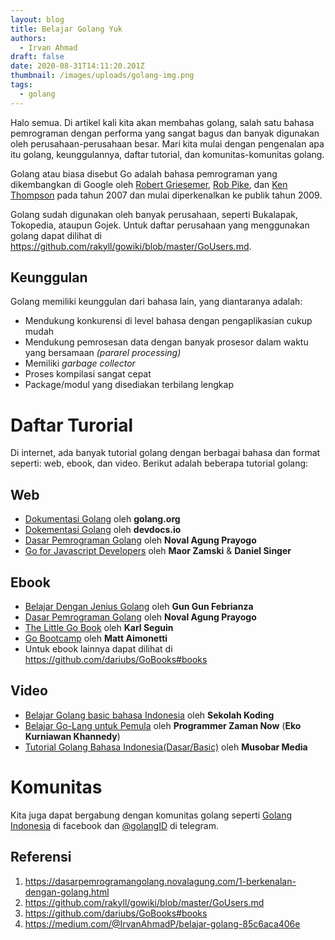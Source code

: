 ```yaml
---
layout: blog
title: Belajar Golang Yuk
authors:
  - Irvan Ahmad
draft: false
date: 2020-08-31T14:11:20.201Z
thumbnail: /images/uploads/golang-img.png
tags:
  - golang
---
```

Halo semua. Di artikel kali kita akan membahas golang, salah satu bahasa pemrograman dengan performa yang sangat bagus dan banyak digunakan oleh perusahaan-perusahaan besar. Mari kita mulai dengan pengenalan apa itu golang, keunggulannya, daftar tutorial, dan komunitas-komunitas golang.

Golang atau biasa disebut Go adalah bahasa pemrograman yang dikembangkan di Google oleh [Robert Griesemer](https://github.com/griesemer), [Rob Pike](https://en.wikipedia.org/wiki/Rob_Pike), dan [Ken Thompson](https://en.wikipedia.org/wiki/Ken_Thompson) pada tahun 2007 dan mulai diperkenalkan ke publik tahun 2009.

Golang sudah digunakan oleh banyak perusahaan, seperti Bukalapak, Tokopedia, ataupun Gojek. Untuk daftar perusahaan yang menggunakan golang dapat dilihat di <https://github.com/rakyll/gowiki/blob/master/GoUsers.md>.

## Keunggulan

Golang memiliki keunggulan dari bahasa lain, yang diantaranya adalah:

* Mendukung konkurensi di level bahasa dengan pengaplikasian cukup mudah
* Mendukung pemrosesan data dengan banyak prosesor dalam waktu yang bersamaan *(pararel processing)*
* Memiliki *garbage collector*
* Proses kompilasi sangat cepat
* Package/modul yang disediakan terbilang lengkap

# Daftar Turorial

Di internet, ada banyak tutorial golang dengan berbagai bahasa dan format seperti: web, ebook, dan video. Berikut adalah beberapa tutorial golang:

## Web

* [Dokumentasi Golang](https://golang.org/) oleh **golang.org**
* [Dokementasi Golan](https://devdocs.io/go/)g oleh **devdocs.io**
* [Dasar Pemrograman Golang](https://dasarpemrogramangolang.novalagung.com/) oleh **Noval Agung Prayogo**
* [Go for Javascript Developers](http://www.pazams.com/Go-for-Javascript-Developers/) oleh **Maor Zamski** & **Daniel Singer**

## Ebook

* [Belajar Dengan Jenius Golang](https://github.com/gungunfebrianza/Belajar-Dengan-Jenius-Golang) oleh **Gun Gun Febrianza**
* [Dasar Pemrograman Golang](https://github.com/novalagung/dasarpemrogramangolang) oleh **Noval Agung Prayogo**
* [The Little Go Book](https://www.openmymind.net/The-Little-Go-Book/) oleh **Karl Seguin**
* [Go Bootcamp](http://www.golangbootcamp.com/) oleh **Matt Aimonetti**
* Untuk ebook lainnya dapat dilihat di <https://github.com/dariubs/GoBooks#books>

## Video

* [Belajar Golang basic bahasa Indonesia](https://www.youtube.com/watch?v=napjyc6JtlU&list=PLCZlgfAG0GXDztO-BFc9R5afhP26Dhsgm) oleh **Sekolah Koding**
* [Belajar Go-Lang untuk Pemula](https://www.youtube.com/watch?v=R30g_H84chg&list=PL-CtdCApEFH_t5_dtCQZgWJqWF45WRgZw) oleh **Programmer Zaman Now** (**Eko Kurniawan Khannedy**)
* [Tutorial Golang Bahasa Indonesia(Dasar/Basic)](https://www.youtube.com/watch?v=mAZuymsLmN8&list=PLMrwI6jIZn-0RXpnU79gz5uSI9VvpdNUX) oleh **Musobar Media**

# Komunitas

Kita juga dapat bergabung dengan komunitas golang seperti [Golang Indonesia](https://web.facebook.com/groups/GophersID) di facebook dan [@golangID](https://telegram.me/golangID) di telegram.

## Referensi

1. <https://dasarpemrogramangolang.novalagung.com/1-berkenalan-dengan-golang.html>
2. <https://github.com/rakyll/gowiki/blob/master/GoUsers.md>
3. <https://github.com/dariubs/GoBooks#books>
4. <https://medium.com/@IrvanAhmadP/belajar-golang-85c6aca406e>